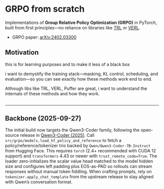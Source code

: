 # GRPO from scratch 

Implementations of **Group Relative Policy Optimization (GRPO)** in PyTorch, built from first principles—no reliance on libraries like [TRL](https://github.com/huggingface/trl) or [VERL](https://github.com/volcengine/verl). 

- GRPO paper: [arXiv:2402.03300](https://arxiv.org/abs/2402.03300)

## Motivation

this is for learning purposes and to make it less of a black box

i want to demystify the training stack—masking, KL control, scheduling, and evaluation—so you can see exactly how these methods work end to end.

Although libs like TRL, VERL, Puffer are great, i want to understand the internals of these methods and how they work.

## 

---

## Backbone (2025-09-27)

The initial build now targets the Qwen3-Coder family, following the open-source release in [Qwen3-Coder (2025)](https://arxiv.org/abs/2505.09388). Call `src/grpo/models.load_hf_policy_and_reference` to fetch a policy/reference/tokenizer trio backed by `Qwen/Qwen3-Coder-7B-Instruct` from Hugging Face. This requires `torch` (2.4+ recommended with CUDA 12 support) and `transformers` 4.43 or newer with `trust_remote_code=True`. The loader zero-initializes the scalar value head matched to the model hidden size and configures left padding plus EOS-as-PAD so rollouts can stream responses without manual token fiddling. When crafting prompts, rely on `tokenizer.apply_chat_template` from the upstream release to stay aligned with Qwen’s conversation format.
